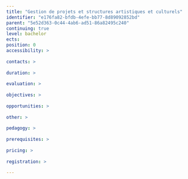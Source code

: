 ```yaml
---
title: "Gestion de projets et structures artistiques et culturels"
identifier: "e176fa82-bfdb-4efe-bb77-8d89092852bd"
parent: "5e52d363-0c44-4ab6-ad51-86a82495c240"
continuing: true
level: bachelor
ects: 
position: 0
accessibility: >
   
contacts: >
   
duration: >
   
evaluation: >
   
objectives: >
   
opportunities: >
   
other: >
   
pedagogy: >
   
prerequisites: >
   
pricing: >
   
registration: >
   
---
```

